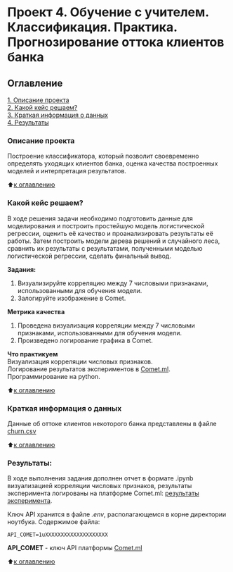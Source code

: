 # Проект 4. Обучение с учителем. Классификация. Практика. Прогнозирование оттока клиентов банка

## Оглавление  
[1. Описание проекта](README.md#Описание-проекта)  
[2. Какой кейс решаем?](README.md#Какой-кейс-решаем)  
[3. Краткая информация о данных](README.md#Краткая-информация-о-данных)  
[4. Результаты](README.md#Результаты)

### Описание проекта
Построение классификатора, который позволит своевременно определять уходящих клиентов банка, оценка качества построенных моделей и интерпретация результатов.

:arrow_up:[к оглавлению](README.md#Оглавление)

### Какой кейс решаем?    
В ходе решения задачи необходимо подготовить данные для моделирования и построить простейшую модель логистической регрессии, оценить её качество и проанализировать результаты её работы.
Затем построить модели дерева решений и случайного леса, сравнить их результаты с результатами, полученными моделью логистической регрессии, сделать финальный вывод.

**Задания:**  
1. Визуализируйте корреляцию между 7 числовыми признаками, использованными для обучения модели.
2. Залогируйте изображение в Comet.

**Метрика качества**  
1. Проведена визуализация корреляции между 7 числовыми признаками, использованными для обучения модели.
2. Произведено логирование графика в Comet.

**Что практикуем**  
Визуализация корреляции числовых признаков.  
Логирование результатов экспериментов в [Comet.ml](https://www.comet.com/).  
Программирование на python.

:arrow_up:[к оглавлению](README.md#Оглавление)

### Краткая информация о данных
Данные об оттоке клиентов некоторого банка представлены в файле
[churn.csv](https://lms-cdn.skillfactory.ru/assets/courseware/v1/1e9752711f76fc98e2e431c7c65bb420/asset-v1:SkillFactory+DSPR-2.0+14JULY2021+type@asset+block/ML-3_churn.zip)
  
:arrow_up:[к оглавлению](README.md#Оглавление)

### Результаты:  
В ходе выполнения задания дополнен отчет в формате .ipynb визуализацией корреляции числовых признаков, результаты эксперимента логированы на платформе Comet.ml: [результаты эксперимента](https://www.comet.com/al-ogr/medical-appointment/b22025d3ee0544e489102067867d2749).

Ключ API хранится в файле *.env*, располагающемся в корне директории ноутбука. Содержимое файла:
```
API_COMET=1uXXXXXXXXXXXXXXXXXXXX
```
**API_COMET** - ключ API платформы [Comet.ml](https://www.comet.com/)

:arrow_up:[к оглавлению](README.md#Оглавление)